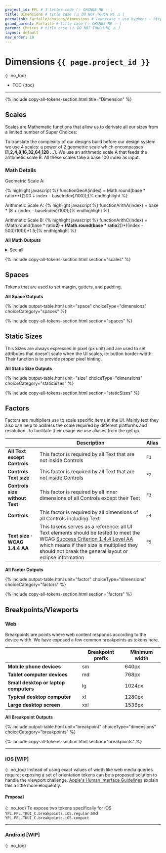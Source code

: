 ```yaml
---
project_id: FFL # 3-letter code (✨ CHANGE ME ✨ )
title: Dimensions # title case (⚠️ DO NOT TOUCH ME ⚠️ )
permalink: farfalle/choices/dimensions # lowercase + use hyphens › https://tinyurl.com/27kmc4rb (✨ CHANGE ME ✨ )
grand_parent: Farfalle # title case (✨ CHANGE ME ✨ )
parent: Choices # title case (⚠️ DO NOT TOUCH ME ⚠️ )
layout: default
nav_order: 10
---
```

<!-- Set the choices and nomenclature for token naming -->
<!-- ⚠️ WARNING: NEVER USE COMMENTS INSIDE SCRIPT TAGS ⚠️ -->
<script>
  const superChoices =  {
    "dimensions": {
      "breakpoints": {
        "value": {
          "sm": 640,
          "md": 768,
          "lg": 1024,
          "xl": 1280,
          "xxl": 1536
        },
        "description": "",
        "type": "other",
        "kingdom": "TKUI_C",
        "category": "breakpoints"
      },
      "factors": {
        "value": {
          "F1": 1,
          "F2": 1,
          "F3": 1,
          "F4": 1,
          "F5": 2
        },
        "description": "",
        "type": "other",
        "kingdom": "TKUI_C",
        "category": "factors"
      },
      "scale": {
        "value": {
          "base": 2,
          "ratio": 2,
          "baseIndex": 400,
          "scaleStems": ["geoA" , "arithA", "arithB"]
        },
        "description": "",
        "type": "other",
        "kingdom": "TKUI_M",
        "category": "scales"
      },
      "spaces": {
        "value": {
          "xs": "$undefined",
          "sm": "$YPL.FFL.TKUI_M.scales.geoA.400",
          "md": "$YPL.FFL.TKUI_M.scales.geoA.500",
          "lg": "$YPL.FFL.TKUI_M.scales.geoA.600",
          "xl": "$undefined",
          "xxl": "$undefined"
        },
        "description": "",
        "type": "spacing",
        "kingdom": "TKUI_C",
        "category": "spaces"
      },
      "staticSizes": {
        "value": {
          "xs": 1,
          "sm": 2,
          "md": 3,
          "lg": 4
        },
        "description": "",
        "type": "sizing",
        "kingdom": "TKUI_C",
        "category": "sizes"
      }
    },
    "typography": {
      "fontFamily": {
        "value": {
          "light": "europa-light",
          "regular": "europa-regular",
          "bold": "europa-bold"
        },
        "description": "",
        "type":"fontFamilies",
        "kingdom": "TKUI_C",
        "category": "typos"
      },
      "leading": {
        "value": {
          "sm": 1.2,
          "md": 1.5,
          "lg": 1.75
        },
        "description": "",
        "type": "lineHeights",
        "kingdom": "TKUI_C",
        "category": "ratios"
      },
      "paragraphSpacing": {
        "value":  1.5,
        "description": "",
        "type": "paragraphSpacing",
        "kingdom": "TKUI_C",
        "category": "typos"
      },
      "trackingThreshold": {
        "value": 32,
        "description": "",
        "type": "other",
        "kingdom": "TKUI_C",
        "category": "typos"
      }
    },
    "color": {
      "primary": {
        "value": "3B9792",
        "description": "",
        "type": "color",
        "kingdom": "TKUI_C",
        "category": "colors"
      },
      "secondary": {
        "value": "E05F1F",
        "description": "",
        "type": "color",
        "kingdom": "TKUI_C",
        "category": "colors"
      }
    }
  };

  const nomenclatureOptions = {
    namespace: 'YPL',
    project: '{{ page.project_id }}'
  };
</script>

<!-- Utility scripts -->
<script defer src="{{ site.baseurl }}/assets/js/utilities/pasta-doc-utilities.js"></script>
<script defer src="{{ site.baseurl }}/assets/js/utilities/pasta-token-generation.js"></script>

<!-- Inject Pasta Apparatus ad hoc script ↓ -->
<script defer src="{{ site.baseurl }}/assets/js/apparatuses/{{ page.title | downcase }}/index.js"></script>
<script defer src="{{ site.baseurl }}/assets/js/apparatuses/{{ page.title | downcase }}/page-script.js"></script>


# Dimensions `{{ page.project_id }}`
{: .no_toc}

- TOC
{:toc}

<hr>

{% include copy-all-tokens-section.html title="Dimension" %}

## Scales

Scales are Mathematic functions that allow us to derivate all our sizes from a limited number of Super Choices:

<!-- <section class="flex-1_1_1-cols inputsWrapper">
      <div>
        <label for="base">Base</label><br>
        <input class="scalingInputs" type="number" id="base" name="base" value="{{ page.scaleChoices.base }}" min="1">
      </div>
      <div>
        <label for="ratio">Ratio</label><br>
        <input class="scalingInputs" type="number" id="ratio" name="ratio" value="{{ page.scaleChoices.ratio }}" min="1">
      </div>
      <div>
        <label for="baseIndex">Base Index</label><br>
        <input class="scalingInputs" type="number" id="baseIndex" name="baseIndex" value="{{ page.scaleChoices.baseIndex }}" min="100" step="100">
      </div>
</section> -->

To translate the complexity of our designs build before our design system we use 4 scales: a power of 2 geometric scale which encompasses **[1,2,4,8,16,32,64,128 …].** We use an arithmetic scale A that feeds the arithmetic scale B. All these scales take a base 100 index as input.

<!-- <table class="type-02" id="scales-table">
  <thead>
    <tr>
      <th id="index">Index</th>
      <th id="geoA">Geometric</th>
      <th id="arithA">Arithmetic A</th>
      <th id="arithB">Arithmetic B</th>
    </tr>
  </thead>
  <tbody>
  </tbody>
</table> -->

### Math Details
Geometric Scale A:

{% highlight javascript %}
functionGeoA(index) = Math.round(base * ratio**((200 + index - baseIndex)/100));{% endhighlight %}

Arithmetic Scale A:
{% highlight javascript %}
functionArithA(index) =  base * (8 + (index - baseIndex)/100);{% endhighlight %}

Arithmetic Scale B:
{% highlight javascript %}
functionArithC(index) = (Math.round(base * ratio**2) + (Math.round(base * ratio**2))*((index - 500)/100))*1.5;{% endhighlight %}

**All Math Outputs**

<section>
  <details id="allScalesOutput" class="YPL-apparatusBaby">
    <summary>See all</summary>
    {% include output-table.html choiceType="dimensions" choiceCategory="scales" %}
  </details>
</section>

{% include copy-all-tokens-section.html section="scales" %}

## Spaces

Tokens that are used to set margin, gutters, and padding.

**All Space Outputs**

<section>
  {% include output-table.html unit="space" choiceType="dimensions" choiceCategory="spaces" %}
</section>

{% include copy-all-tokens-section.html section="spaces" %}

## Static Sizes

This Sizes are always expressed in pixel (px unit) and are used to set attributes that doesn’t scale when the UI scales, ie: button border-width. Their function is to provide proper pixel hinting.

**All Static Size Outputs**

<section>
  {% include output-table.html unit="size" choiceType="dimensions" choiceCategory="staticSizes" %}
</section>

{% include copy-all-tokens-section.html section="staticSizes" %}

## Factors

Factors are multipliers use to scale specific items in the UI. Mainly text they also can help to address the scale required by different platforms and resolution.
To facilitate their usage we use aliases from the get go.

<!-- TODO Add a new row  -->

|  | Description | Alias |
| --- | --- | --- |
| **All Text except Controls** | This factor is required by all Text that are not inside Controls | `F1` |
| **Controls Text size** | This factor is required by all Text that are not inside Controls | `F2` |
| **Controls size without Text** | This factor is required by all inner dimensions of all Controls except their Text| `F3` |
| **Controls** | This factor is required by all dimensions of all Controls including Text | `F4` |
| **Text size · WCAG 1.4.4 AA** | This tokens serves as a reference: all UI Text elements should be tested to meet the WCAG [Success Criterion 1.4.4 Level AA](https://www.w3.org/TR/WCAG21/#x1-4-4-resize-text) which means if their size is multiplied they should not break the general layout or eclipse information | `F5` |

**All Factor Outputs**

<section>
  {% include output-table.html unit="factor" choiceType="dimensions" choiceCategory="factors" %}
</section>

{% include copy-all-tokens-section.html section="factors" %}

## Breakpoints/Viewports

### Web
Breakpoints are points where web content responds according to the device width. We have exposed a few common breakpoints as tokens here.

<!-- TODO Expose tokens for iOS and Android Viewports -->

|                                       | Breakpoint prefix | Minimum width |
|---------------------------------------|-------------------|---------------|
| **Mobile phone devices**              | sm                | 640px         |
| **Tablet computer devices**           | md                | 768px         |
| **Small desktop or laptop computers** | lg                | 1024px        |
| **Typical desktop computer**          | xl                | 1280px        |
| **Large desktop screen**              | xxl               | 1536px        |

**All Breakpoint Outputs**

<section>
  {% include output-table.html unit="breakpoint" choiceType="dimensions" choiceCategory="breakpoints" %}
</section>

{% include copy-all-tokens-section.html section="breakpoints" %}

<hr>

### iOS [WIP]
{: .no_toc}
Instead of using exact values of width like web media queries require; exposing a set of orientation tokens can be a proposed solution to handle the viewport challenge. [Apple's Human Interface Guidelines](https://developer.apple.com/design/human-interface-guidelines/ios/visual-design/adaptivity-and-layout/#device-size-classes) explain this a little more eloquently.

#### Proposal
{: .no_toc}
To expose two tokens specifically for iOS `YPL.FFL.TKUI_C.breakpoints.iOS.regular` and `YPL.FFL.TKUI_C.breakpoints.iOS.compact`

<hr>

### Android [WIP]
{: .no_toc}

